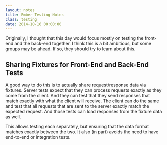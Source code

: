```yaml
---
layout: notes
title: Ember Testing Notes
class: testing
date: 2014-10-16 00:00:00
---
```


Originally, I thought that this day would focus mostly on testing the front-end
and the back-end together. I think this is a bit ambitious, but some groups may
be ahead. If so, they should try to learn about this.


## Sharing Fixtures for Front-End and Back-End Tests

A good way to do this is to actually share request/response data via fixtures.
Server tests expect that they can process requests exactly as they come from
the client. And they can test that they send responses that match exactly with
what the client will receive. The client can do the same and test that all
requests that are sent to the server exactly match the expected request. And
those tests can load responses from the fixture data as well.

This allows testing each separately, but ensuring that the data format matches
exactly between the two. It also (in part) avoids the need to have end-to-end
or integration tests.
